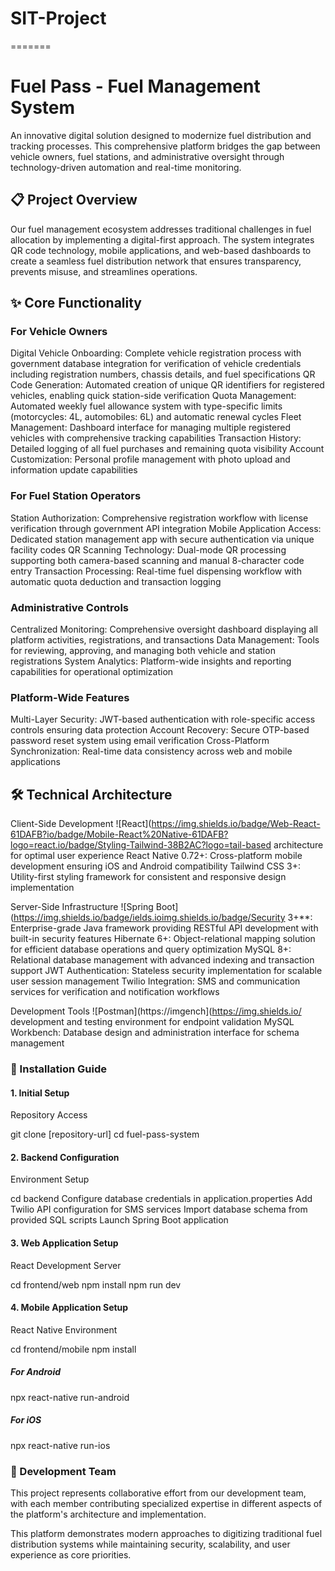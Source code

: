
# SIT-Project

=======
# Fuel Pass - Fuel Management System
An innovative digital solution designed to modernize fuel distribution and tracking processes. This comprehensive platform bridges the gap between vehicle owners, fuel stations, and administrative oversight through technology-driven automation and real-time monitoring.

## 📋 Project Overview
Our fuel management ecosystem addresses traditional challenges in fuel allocation by implementing a digital-first approach. The system integrates QR code technology, mobile applications, and web-based dashboards to create a seamless fuel distribution network that ensures transparency, prevents misuse, and streamlines operations.

## ✨ Core Functionality
### For Vehicle Owners
Digital Vehicle Onboarding: Complete vehicle registration process with government database integration for verification of vehicle credentials including registration numbers, chassis details, and fuel specifications
QR Code Generation: Automated creation of unique QR identifiers for registered vehicles, enabling quick station-side verification
Quota Management: Automated weekly fuel allowance system with type-specific limits (motorcycles: 4L, automobiles: 6L) and automatic renewal cycles
Fleet Management: Dashboard interface for managing multiple registered vehicles with comprehensive tracking capabilities
Transaction History: Detailed logging of all fuel purchases and remaining quota visibility
Account Customization: Personal profile management with photo upload and information update capabilities

### For Fuel Station Operators
Station Authorization: Comprehensive registration workflow with license verification through government API integration
Mobile Application Access: Dedicated station management app with secure authentication via unique facility codes
QR Scanning Technology: Dual-mode QR processing supporting both camera-based scanning and manual 8-character code entry
Transaction Processing: Real-time fuel dispensing workflow with automatic quota deduction and transaction logging

### Administrative Controls
Centralized Monitoring: Comprehensive oversight dashboard displaying all platform activities, registrations, and transactions
Data Management: Tools for reviewing, approving, and managing both vehicle and station registrations
System Analytics: Platform-wide insights and reporting capabilities for operational optimization

### Platform-Wide Features
Multi-Layer Security: JWT-based authentication with role-specific access controls ensuring data protection
Account Recovery: Secure OTP-based password reset system using email verification
Cross-Platform Synchronization: Real-time data consistency across web and mobile applications

## 🛠 Technical Architecture
Client-Side Development
![React](https://img.shields.io/badge/Web-React-61DAFB?io/badge/Mobile-React%20Native-61DAFB?logo=react.io/badge/Styling-Tailwind-38B2AC?logo=tail-based architecture for optimal user experience
React Native 0.72+: Cross-platform mobile development ensuring iOS and Android compatibility
Tailwind CSS 3+: Utility-first styling framework for consistent and responsive design implementation

Server-Side Infrastructure
![Spring Boot](https://img.shields.io/badge/ields.ioimg.shields.io/badge/Security 3+**: Enterprise-grade Java framework providing RESTful API development with built-in security features
Hibernate 6+: Object-relational mapping solution for efficient database operations and query optimization
MySQL 8+: Relational database management with advanced indexing and transaction support
JWT Authentication: Stateless security implementation for scalable user session management
Twilio Integration: SMS and communication services for verification and notification workflows

Development Tools
![Postman](https://imgench](https://img.shields.io/ development and testing environment for endpoint validation
MySQL Workbench: Database design and administration interface for schema management

### 🚀 Installation Guide

#### 1. Initial Setup
Repository Access

git clone [repository-url]
cd fuel-pass-system



#### 2. Backend Configuration
Environment Setup

cd backend
Configure database credentials in application.properties
Add Twilio API configuration for SMS services
Import database schema from provided SQL scripts
Launch Spring Boot application



#### 3. Web Application Setup
React Development Server

cd frontend/web
npm install
npm run dev



#### 4. Mobile Application Setup
React Native Environment

cd frontend/mobile
npm install

##### For Android
npx react-native run-android

##### For iOS
npx react-native run-ios


### 👥 Development Team
This project represents collaborative effort from our development team, with each member contributing specialized expertise in different aspects of the platform's architecture and implementation.

This platform demonstrates modern approaches to digitizing traditional fuel distribution systems while maintaining security, scalability, and user experience as core priorities.
